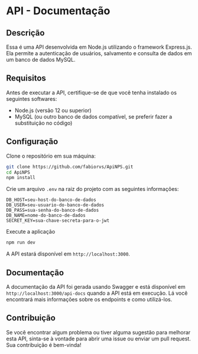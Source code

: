 # API - Documentação

## Descrição

Essa é uma API desenvolvida em Node.js utilizando o framework Express.js. Ela permite a autenticação de usuários, salvamento e consulta de dados em um banco de dados MySQL.

## Requisitos

Antes de executar a API, certifique-se de que você tenha instalado os seguintes softwares:

- Node.js (versão 12 ou superior)
- MySQL (ou outro banco de dados compatível, se preferir fazer a substituição no código)

## Configuração

 Clone o repositório em sua máquina:

```bash
git clone https://github.com/fabiorvs/ApiNPS.git
cd ApiNPS
npm install
```
Crie um arquivo `.env` na raiz do projeto com as seguintes informações:

```
DB_HOST=seu-host-do-banco-de-dados
DB_USER=seu-usuario-do-banco-de-dados
DB_PASS=sua-senha-do-banco-de-dados
DB_NAME=nome-do-banco-de-dados
SECRET_KEY=sua-chave-secreta-para-o-jwt
```

Execute a aplicação
```bash
npm run dev
```

A API estará disponível em `http://localhost:3000`.

## Documentação

A documentação da API foi gerada usando Swagger e está disponível em `http://localhost:3000/api-docs` quando a API está em execução. Lá você encontrará mais informações sobre os endpoints e como utilizá-los.

## Contribuição

Se você encontrar algum problema ou tiver alguma sugestão para melhorar esta API, sinta-se à vontade para abrir uma issue ou enviar um pull request. Sua contribuição é bem-vinda!